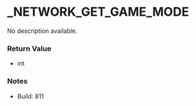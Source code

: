 # _NETWORK_GET_GAME_MODE

No description available.

### Return Value
* int

### Notes
* Build: 811

